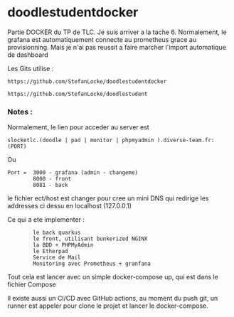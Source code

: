 # doodlestudentdocker
Partie DOCKER du TP de TLC.
Je suis arriver a la tache 6.
Normalement, le grafana est automatiquement connecte au prometheus grace au provisionning.
Mais je n'ai pas reussit a faire marcher l'import automatique de dashboard

Les Gits utilise :
```
https://github.com/StefanLocke/doodlestudentdocker
```
```
https://github.com/StefanLocke/doodlestudent
```

### Notes :

Normalement, le lien pour acceder au server est 
```
slocketlc.(doodle | pad | monitor | phpmyadmin ).diverse-team.fr:(PORT)
```
Ou 
```
Port =  3000 - grafana (admin - changeme)
        8000 - front
        8081 - back
```
le fichier ect/host est changer pour cree un mini DNS qui redirige les addresses ci dessu en localhost (127.0.0.1)

Ce qui a ete implementer : 
```
        le back quarkus
        le front, utilisant bunkerized NGINX
        la BDD + PHPMyAdmin
        le Etherpad
        Service de Mail
        Monitoring avec Prometheus + granfana
 ```       
Tout cela est lancer avec un simple docker-compose up, qui est dans le fichier Compose
        
Il existe aussi un CI/CD avec GitHub actions, au moment du push git, un runner est appeler pour clone le projet et lancer le docker-compose.       

